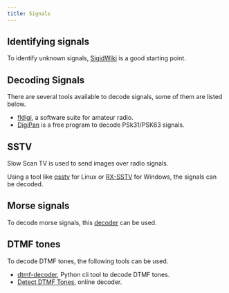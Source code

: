 ```yaml
---
title: Signals
---
```


## Identifying signals
To identify unknown signals, [SigidWiki](https://www.sigidwiki.com/wiki/Signal_Identification_Guide) is a good starting point.

## Decoding Signals
There are several tools available to decode signals, some of them are listed below.

- [fldigi](https://www.w1hkj.com/), a software suite for amateur radio.
- [DigiPan](https://bpsk31.com/apps/) is a free program to decode PSk31/PSK63 signals.

## SSTV 
Slow Scan TV is used to send images over radio signals.

Using a tool like [qsstv](https://github.com/ON4QZ/QSSTV) for Linux or [RX-SSTV](https://users.belgacom.net/hamradio/rxsstv.htm) for Windows, the signals can be decoded.

## Morse signals
To decode morse signals, this [decoder](https://morsecode.world/international/decoder/audio-decoder-adaptive.html) can be used.

## DTMF tones
To decode DTMF tones, the following tools can be used.

- [dtmf-decoder](https://github.com/ribt/dtmf-decoder), Python cli tool to decode DTMF tones.
- [Detect DTMF Tones](http://dialabc.com/sound/detect/index.html), online decoder.
